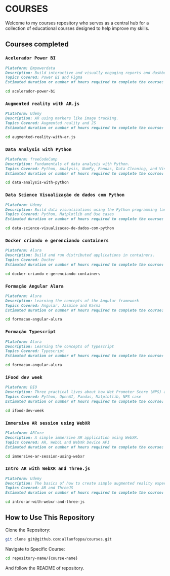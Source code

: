 # COURSES

Welcome to my courses repository who serves as a central hub for a collection of educational courses designed to help improve my skills.

## Courses completed

### `Acelerador Power BI`

```markdown
Plataform: Empowerdata
Description: Build interactive and visually engaging reports and dashboards.
Topics Covered: Power BI and Figma
Estimated duration or number of hours required to complete the course: N/A
```

```bash
cd acelerador-power-bi
```

### `Augmented reality with AR.js`

```markdown
Plataform: Udemy
Description: AR using markers like image tracking.
Topics Covered: Augmented reality and JS
Estimated duration or number of hours required to complete the course: N/A
```

```bash
cd augmented-reality-with-ar.js
```

### `Data Analysis with Python`

```markdown
Plataform: freeCodeCamp
Description: Fundamentals of data analysis with Python.
Topics Covered: Python, Analysis, NumPy, Pandas, Data Cleaning, and Visualizations
Estimated duration or number of hours required to complete the course: 300h
```

```bash
cd data-analysis-with-python
```

### `Data Science Visualização de dados com Python`

```markdown
Plataform: Udemy
Description: Build data visualizations using the Python programming language and Pyplot library.
Topics Covered: Python, Matplotlib and Use cases
Estimated duration or number of hours required to complete the course: 1h
```

```bash
cd data-science-visualizacao-de-dados-com-python
```

### `Docker criando e gerenciando containers`

```markdown
Plataform: Alura
Description: Build and run distributed applications in containers.
Topics Covered: Docker
Estimated duration or number of hours required to complete the course: N/A
```

```bash
cd docker-criando-e-gerenciando-containers
```

### `Formação Angular Alura`

```markdown
Plataform: Alura
Description: Learning the concepts of the Angular framework
Topics Covered: Angular, Jasmine and Karma
Estimated duration or number of hours required to complete the course: N/A
```

```bash
cd formacao-angular-alura
```

### `Formação Typescript`

```markdown
Plataform: Alura
Description: Learning the concepts of Typescript
Topics Covered: Typescript
Estimated duration or number of hours required to complete the course: N/A
```

```bash
cd formacao-angular-alura
```

### `iFood dev week`

```markdown
Plataform: DIO
Description: Three practical lives about how Net Promoter Score (NPS) analysis. Using Python and AI to analyse of comments sentiments.
Topics Covered: Python, OpenAI, Pandas, Matplotlib, NPS case
Estimated duration or number of hours required to complete the course: N/A
```

```bash
cd ifood-dev-week
```

### `Immersive AR session using WebXR`

```markdown
Plataform: ARCore
Description: A simple immersive AR application using WebXR.
Topics Covered: AR, WebGL and WebXR Device API
Estimated duration or number of hours required to complete the course: N/A
```

```bash
cd immersive-ar-session-using-webxr
```

### `Intro AR with WebXR and Three.js`

```markdown
Plataform: Udemy
Description: The basics of how to create simple augmented reality experiences on the web and a basic understanding of how to design and code 3D experiences.
Topics Covered: AR and ThreeJS
Estimated duration or number of hours required to complete the course: 2,5h
```

```bash
cd intro-ar-with-webxr-and-three-js
```

## How to Use This Repository

Clone the Repository:

```bash
git clone git@github.com:allanfoppa/courses.git
```

Navigate to Specific Course:

```bash
cd repository-name/{course-name}
```

And follow the README of repository.
